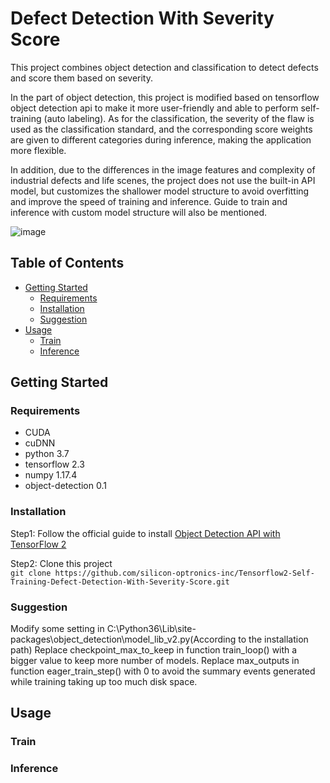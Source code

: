 # Defect Detection With Severity Score
This project combines object detection and classification to detect defects and score them based on severity.

In the part of object detection, this project is modified based on tensorflow object detection api to make it more user-friendly and able to perform self-training (auto labeling).
As for the classification, the severity of the flaw is used as the classification standard, and the corresponding score weights are given to different categories during inference, making the application more flexible.

In addition, due to the differences in the image features and complexity of industrial defects and life scenes, the project does not use the built-in API model, but customizes the shallower model structure to avoid overfitting and improve the speed of training and inference. Guide to train and inference with custom model structure will also be mentioned.

![image](https://github.com/silicon-optronics-inc/Object_detection_with_severity_score/blob/master/doc/demo.gif)  

## Table of Contents
- [Getting Started](#getting-started)
  - [Requirements](#requirements)
  - [Installation](#installation)
  - [Suggestion](#suggestion)
- [Usage](#usage)
  - [Train](#train)
  - [Inference](#inference)
  
## Getting Started
### Requirements
* CUDA
* cuDNN
* python 3.7
* tensorflow 2.3
* numpy 1.17.4
* object-detection 0.1

### Installation
Step1: Follow the official guide to install [Object Detection API with TensorFlow 2](https://github.com/tensorflow/models/blob/master/research/object_detection/g3doc/tf2.md)

Step2: Clone this project  
```git clone https://github.com/silicon-optronics-inc/Tensorflow2-Self-Training-Defect-Detection-With-Severity-Score.git```

### Suggestion
Modify some setting in C:\Python36\Lib\site-packages\object_detection\model_lib_v2.py(According to the installation path)
Replace checkpoint_max_to_keep in function train_loop() with a bigger value to keep more number of models.
Replace max_outputs in function eager_train_step() with 0 to avoid the summary events generated while training taking up too much disk space.

## Usage
### Train


### Inference


